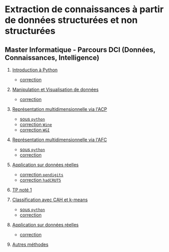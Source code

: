 # Extraction de connaissances à partir de données structurées et non structurées

## Master Informatique - Parcours DCI (Données, Connaissances, Intelligence)

1. [Introduction à Python](seance1-intro-python)
    - [correction](seance1-correction.html)

2. [Manipulation et Visualisation de données](seance2-stat-python)
    - [correction](seance2-correction.html)

3. [Représentation multidimensionnelle via l'ACP](seance3-acp.html)
    - [sous `python`](seance3-acp-python.html)
    - [correction `Wine`](seance3-correction-wine.html)
    - [correction `WGI`](seance3-correction-wgi.html)

4. [Représentation multidimensionnelle via l'AFC](seance4-afc.html)
    - [sous `python`](seance4-afc-python.html)
    - [correction](seance4-afc-correction.html)

5. [Application sur données réelles](seance5-donnees-reelles-1.html)
    - [correction `pendigits`](seance5-correctionA.html)
    - [correction `hadCRUT5`](seance5-correctionB.html)

6. [TP noté 1](seance6-tpnote1.html)

7. [Classification avec CAH et k-means](seance7-classif.html)
    - [sous `python`](seance7-classif-python.html)
    - [correction](seance7-correction.html)
    
8. [Application sur données réelles](seance8-donnees-reelles.html)
    - [correction](seance8-correction.html)

9. [Autres méthodes](seance9-autres-methodes.html)


<!--



- Nouveau programme :
    1. Intro Python
    2. Manipulation "à la SQL" et visualisation de données (univarié et bivarié)
    3. ACP
    4. AFC
    5. Application sur données réelles
    6. [TP noté]
    7. k-means et CAH
    8. Application sur données réelles 2
    9. DBSCAN, SOM, MDS et autre ?
    10. Application sur données réelles 3
    11. [TP noté Evaluation finale]



-->

<!--
Lien vers les plateformes de l'UFR Math-Info : 
- [JupyterHub](https://jupyter.ens.math-info.univ-paris5.fr/)
- [RStudio](https://rstudio.ens.math-info.univ-paris5.fr/)
-->

